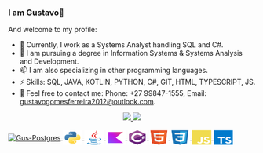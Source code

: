 ### I am Gustavo👋

And welcome to my profile:

- 🔭 Currently, I work as a Systems Analyst handling SQL and C#.
- 🌱 I am pursuing a degree in Information Systems & Systems Analysis and Development.
- 📫 I am also specializing in other programming languages.
- ⚡ Skills: SQL, JAVA, KOTLIN, PYTHON, C#, GIT, HTML, TYPESCRIPT, JS.
- 💬 Feel free to contact me: Phone: +27 99847-1555, Email: gustavogomesferreira2012@outlook.com.

<div align="center">
  <a href="https://github.com/Gus027">
  <img height="180em" src="https://github-readme-stats.vercel.app/api?username=Gus027&show_icons=true&theme=dracula&include_all_commits=true&count_private=true"/>
  <img height="180em" src="https://github-readme-stats.vercel.app/api/top-langs/?username=Gus027&layout=compact&langs_count=7&theme=dracula"/>
</div>
  <div style="display: inline_block"><br>
  <img align="center" alt="Gus-Postgres" height="30" width="40" src="https://cdn.jsdelivr.net/gh/devicons/devicon/icons/postgresql/postgresql-original.svg" />
  <img align="center" alt="Gus-Python" height="30" width="40" src="https://raw.githubusercontent.com/devicons/devicon/master/icons/python/python-original.svg">
  <img align="center" alt="Gus-java" height="30" width="40" src="https://raw.githubusercontent.com/devicons/devicon/master/icons/java/java-original.svg">  
  <img align="center" alt="Gus-kotlin" height="30" width="40" src="https://raw.githubusercontent.com/devicons/devicon/master/icons/kotlin/kotlin-original.svg">    
  <img align="center" alt="Gus-Csharp" height="30" width="40" src="https://raw.githubusercontent.com/devicons/devicon/master/icons/csharp/csharp-original.svg">
  <img align="center" alt="Gus-HTML" height="30" width="40" src="https://raw.githubusercontent.com/devicons/devicon/master/icons/html5/html5-original.svg">
  <img align="center" alt="Gus-CSS" height="30" width="40" src="https://raw.githubusercontent.com/devicons/devicon/master/icons/css3/css3-original.svg">
  <img align="center" alt="Gus-Js" height="30" width="40" src="https://raw.githubusercontent.com/devicons/devicon/master/icons/javascript/javascript-plain.svg">
  <img align="center" alt="Gus-Ts" height="30" width="40" src="https://raw.githubusercontent.com/devicons/devicon/master/icons/typescript/typescript-plain.svg">
</div>
